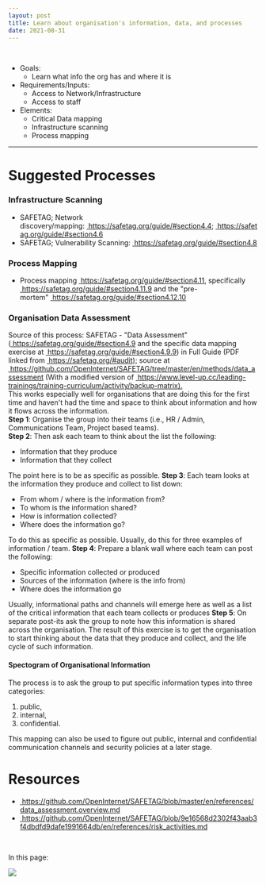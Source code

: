 ```yaml
---
layout: post
title: Learn about organisation's information, data, and processes
date: 2021-08-31
---
```


<body class="mceContentBody aui-theme-default wiki-content fullsize">
<p> </p> <div class="contentLayout2">
<div class="columnLayout two-equal" data-layout="two-equal">
<div class="cell normal" data-type="normal">
<div class="innerCell">
<ul><li>Goals:<ul><li>Learn what info the org has and where it is</li></ul></li><li>Requirements/Inputs:<ul><li>Access to Network/Infrastructure</li><li>Access to staff</li></ul></li><li>Elements:<ul><li>Critical Data mapping </li><li>Infrastructure scanning</li><li>Process mapping</li></ul></li></ul><hr/><h1>Suggested Processes</h1><h3>Infrastructure Scanning</h3><ul><li>SAFETAG; Network discovery/mapping: <a href="https://safetag.org/guide/#section4.4"><span style="color: rgb(0,0,238);"> </span></a><a class="external-link" href="https://safetag.org/guide/#section4.4+" rel="nofollow">https://safetag.org/guide/#section4.4</a>; <a href="https://safetag.org/guide/#section4.6"><span style="color: rgb(0,0,238);"> </span></a><a class="external-link" href="https://safetag.org/guide/#section4.6+" rel="nofollow">https://safetag.org/guide/#section4.6</a></li><li>SAFETAG; Vulnerability Scanning: <a href="https://safetag.org/guide/#section4.8"><span style="color: rgb(0,0,238);"> </span></a><a class="external-link" href="https://safetag.org/guide/#section4.8+" rel="nofollow">https://safetag.org/guide/#section4.8</a></li></ul><h3>Process Mapping</h3><ul><li>Process mapping <a href="https://safetag.org/guide/#section4.11"><span style="color: rgb(0,0,238);"> </span></a><a class="external-link" href="https://safetag.org/guide/#section4.11+" rel="nofollow">https://safetag.org/guide/#section4.11</a>, specifically <a href="https://safetag.org/guide/#section4.11.9"><span style="color: rgb(0,0,238);"> </span></a><a class="external-link" href="https://safetag.org/guide/#section4.11.9+" rel="nofollow">https://safetag.org/guide/#section4.11.9</a> and the "pre-mortem" <a href="https://safetag.org/guide/#section4.12.10"><span style="color: rgb(0,0,238);"> </span></a><a class="external-link" href="https://safetag.org/guide/#section4.12.10+" rel="nofollow">https://safetag.org/guide/#section4.12.10</a></li></ul><h3>Organisation Data Assessment</h3><p>Source of this process: SAFETAG - "Data Assessment" (<a href="https://safetag.org/guide/#section4.9"><span style="color: rgb(0,0,238);"> </span></a><a class="external-link" href="https://safetag.org/guide/#section4.9+" rel="nofollow">https://safetag.org/guide/#section4.9</a> and the specific data mapping exercise at <a href="https://safetag.org/guide/#section4.9.9"><span style="color: rgb(0,0,238);"> </span></a><a class="external-link" href="https://safetag.org/guide/#section4.9.9+" rel="nofollow">https://safetag.org/guide/#section4.9.9</a>) in Full Guide (PDF linked from <a href="https://safetag.org/#audit"><span style="color: rgb(0,0,238);"> </span></a><a class="external-link" href="https://safetag.org/#audit+" rel="nofollow">https://safetag.org/#audit</a>); source at <a href="https://github.com/OpenInternet/SAFETAG/tree/master/en/methods/data_assessment"><span style="color: rgb(0,0,238);"> </span></a><a class="external-link" href="https://github.com/OpenInternet/SAFETAG/tree/master/en/methods/data_assessment+" rel="nofollow">https://github.com/OpenInternet/SAFETAG/tree/master/en/methods/data_assessment</a> (With a modified version of <a href="https://www.level-up.cc/leading-trainings/training-curriculum/activity/backup-matrix"><span style="color: rgb(0,0,238);"> </span></a><a class="external-link" href="https://www.level-up.cc/leading-trainings/training-curriculum/activity/backup-matrix).+" rel="nofollow">https://www.level-up.cc/leading-trainings/training-curriculum/activity/backup-matrix).</a><br/> This works especially well for organisations that are doing this for the first time and haven't had the time and space to think about information and how it flows across the information. <br/> <strong>Step 1</strong>: Organise the group into their teams (i.e., HR / Admin, Communications Team, Project based teams).<br/> <strong>Step 2</strong>: Then ask each team to think about the list the following:</p><ul><li>Information that they produce</li><li>Information that they collect</li></ul><p>The point here is to be as specific as possible. <strong>Step 3</strong>: Each team looks at the information they produce and collect to list down:</p><ul><li>From whom / where is the information from?</li><li>To whom is the information shared?</li><li>How is information collected?</li><li>Where does the information go?</li></ul><p>To do this as specific as possible. Usually, do this for three examples of information / team. <strong>Step 4</strong>: Prepare a blank wall where each team can post the following:</p><ul><li>Specific information collected or produced</li><li>Sources of the information (where is the info from)</li><li>Where does the information go</li></ul><p>Usually, informational paths and channels will emerge here as well as a list of the critical information that each team collects or produces <strong>Step 5</strong>: On separate post-its ask the group to note how this information is shared across the organisation. The result of this exercise is to get the organisation to start thinking about the data that they produce and collect, and the life cycle of such information.</p><h4>Spectogram of Organisational Information</h4><p>The process is to ask the group to put specific information types into three categories:</p><ol><li>public,</li><li>internal,</li><li>confidential.</li></ol><p>This mapping can also be used to figure out public, internal and confidential communication channels and security policies at a later stage.</p><h1>Resources</h1><ul><li><a href="https://github.com/OpenInternet/SAFETAG/blob/master/en/references/data_assessment.overview.md"><span style="color: rgb(0,0,238);"> </span></a><a class="external-link" href="https://github.com/OpenInternet/SAFETAG/blob/master/en/references/data_assessment.overview.md+" rel="nofollow">https://github.com/OpenInternet/SAFETAG/blob/master/en/references/data_assessment.overview.md</a></li><li><a href="https://github.com/OpenInternet/SAFETAG/blob/9e16568d2302f43aab3f4dbdfd9dafe1991664db/en/references/risk_activities.md"><span style="color: rgb(0,0,238);"> </span></a><a class="external-link" href="https://github.com/OpenInternet/SAFETAG/blob/9e16568d2302f43aab3f4dbdfd9dafe1991664db/en/references/risk_activities.md+" rel="nofollow">https://github.com/OpenInternet/SAFETAG/blob/9e16568d2302f43aab3f4dbdfd9dafe1991664db/en/references/risk_activities.md</a></li></ul><p> </p></div>
</div>
<div class="cell normal" data-type="normal">
<div class="innerCell">
<p>In this page:</p><p><img class="editor-inline-macro" data-macro-id="f85c70f7-7372-425a-9d76-34fc4a67bb96" data-macro-name="toc" data-macro-schema-version="1" src="/plugins/servlet/confluence/placeholder/macro?definition=e3RvY30&amp;locale=en_GB&amp;version=2"/></p></div>
</div>
</div>
</div>
<p> </p>
</body>